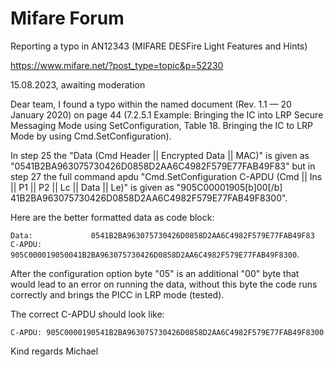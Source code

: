 # Mifare Forum

Reporting a typo in AN12343 (MIFARE DESFire Light Features and Hints)

https://www.mifare.net/?post_type=topic&p=52230

15.08.2023, awaiting moderation

Dear team,
I found a typo within the named document (Rev. 1.1 — 20 January 2020) on page 44 (7.2.5.1 Example: Bringing the IC into LRP Secure Messaging Mode using SetConfiguration, Table 18. Bringing the IC to LRP Mode by using Cmd.SetConfiguration).

In step 25 the "Data (Cmd Header || Encrypted Data || MAC)" is given as "0541B2BA963075730426D0858D2AA6C4982F579E77FAB49F83" but in step 27 the full command apdu "Cmd.SetConfiguration C-APDU (Cmd || Ins || P1 || P2 || Lc || Data || Le)" is given as "905C00001905[b]00[/b] 41B2BA963075730426D0858D2AA6C4982F579E77FAB49F8300".

Here are the better formatted data as code block:

`Data:             0541B2BA963075730426D0858D2AA6C4982F579E77FAB49F83
C-APDU: 905C000019050041B2BA963075730426D0858D2AA6C4982F579E77FAB49F8300`.

After the configuration option byte "05" is an additional "00" byte that would lead to an error on running the data, without this byte the code runs correctly and brings the PICC in LRP mode (tested).

The correct C-APDU should look like:

`C-APDU: 905C0000190541B2BA963075730426D0858D2AA6C4982F579E77FAB49F8300`

Kind regards
Michael